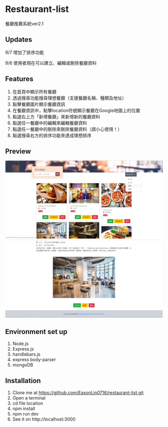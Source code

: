 # Restaurant-list
餐廳推薦系統ver2.1
## Updates
9/7 增加了排序功能

9/6 使用者現在可以建立、編輯或刪除餐廳資料
## Features
1. 在首頁中顯示所有餐廳
2. 透過搜尋功能搜尋理想餐廳（支援餐廳名稱、種類及地址）
3. 點擊餐廳圖片顯示餐廳資訊
4. 在餐廳資訊中，點擊location符號顯示餐廳在Google地圖上的位置
5. 點選右上方「新增餐廳」來新增新的餐廳資料
6. 點選任一餐廳中的編輯來編輯餐廳資料
7. 點選任一餐廳中的刪除來刪除餐廳資料（請小心使用！）
8. 點選搜尋右方的排序功能來達成理想排序
## Preview
![Cover](https://github.com/EasonLin0716/restaurant-list/blob/master/preview/restaurant2.1_cover.jpg)
![Info](https://github.com/EasonLin0716/restaurant-list/blob/master/preview/restaurant2.0_info.JPG)
## Environment set up
1. Node.js
2. Express.js
3. handlebars.js
4. express body-parser
5. mongoDB
## Installation
1. Clone me at https://github.com/EasonLin0716/restaurant-list.git
2. Open a terminal
3. cd file location
4. npm install
5. npm run dev
6. See it on http://localhost:3000
